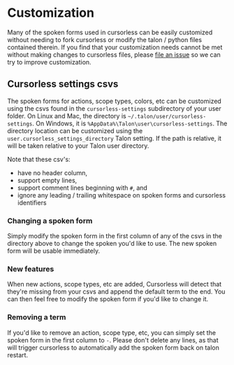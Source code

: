 # Customization

Many of the spoken forms used in cursorless can be easily customized without
needing to fork cursorless or modify the talon / python files contained
therein. If you find that your customization needs cannot be met without making
changes to cursorless files, please [file an
issue](https://github.com/pokey/cursorless-talon/issues/new) so we can try to
improve customization.

## Cursorless settings csvs

The spoken forms for actions, scope types, colors, etc can be customized using the
csvs found in the `cursorless-settings` subdirectory of your user folder. On
Linux and Mac, the directory is `~/.talon/user/cursorless-settings`. On
Windows, it is `%AppData%\Talon\user\cursorless-settings`.  The directory location can be customized using the `user.cursorless_settings_directory` Talon setting.  If the path is relative, it will be taken relative to your Talon user directory.

Note that these csv's:

- have no header column,
- support empty lines,
- support comment lines beginning with `#`, and
- ignore any leading / trailing whitespace on spoken forms and cursorless
  identifiers

### Changing a spoken form

Simply modify the spoken form in the first column of any of the csvs in the
directory above to change the spoken you'd like to use. The new spoken form will be usable immediately.

### New features

When new actions, scope types, etc are added, Cursorless will detect that they're missing from your csvs and append the default term to the end. You can then feel free to modify the spoken form if you'd like to change it.

### Removing a term

If you'd like to remove an action, scope type, etc, you can simply set the
spoken form in the first column to `-`. Please don't delete any lines, as that
will trigger cursorless to automatically add the spoken form back on talon
restart.

